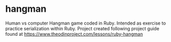 # hangman
Human vs computer Hangman game coded in Ruby. Intended as exercise to practice serialization within Ruby. Project created following project guide found at https://www.theodinproject.com/lessons/ruby-hangman
